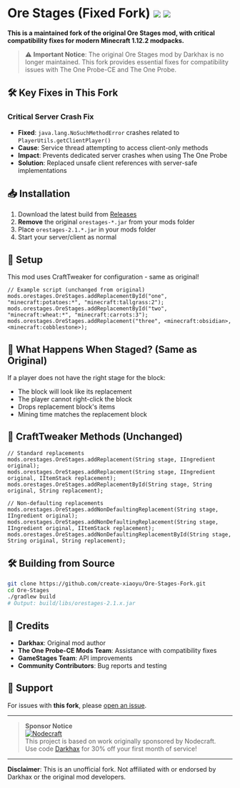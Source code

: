 # Ore Stages (Fixed Fork) [![](http://cf.way2muchnoise.eu/290201.svg)](https://minecraft.curseforge.com/projects/290201) [![](http://cf.way2muchnoise.eu/versions/290201.svg)](https://minecraft.curseforge.com/projects/290201)

**This is a maintained fork of the original Ore Stages mod, with critical compatibility fixes for modern Minecraft 1.12.2 modpacks.**

> ⚠️ **Important Notice**: The original Ore Stages mod by Darkhax is no longer maintained. This fork provides essential fixes for compatibility issues with The One Probe-CE and The One Probe.

## 🛠️ Key Fixes in This Fork

### Critical Server Crash Fix
- **Fixed**: `java.lang.NoSuchMethodError` crashes related to `PlayerUtils.getClientPlayer()`
- **Cause**: Service thread attempting to access client-only methods
- **Impact**: Prevents dedicated server crashes when using The One Probe
- **Solution**: Replaced unsafe client references with server-safe implementations

## 📥 Installation
1. Download the latest build from [Releases](https://github.com/create-xiaoyu/Ore-Stages-Fork/releases)
2. **Remove** the original `orestages-*.jar` from your mods folder
3. Place `orestages-2.1.*.jar` in your mods folder
4. Start your server/client as normal

## 🚀 Setup
This mod uses CraftTweaker for configuration - same as original!

```zenscript
// Example script (unchanged from original)
mods.orestages.OreStages.addReplacementById("one", "minecraft:potatoes:*", "minecraft:tallgrass:2");
mods.orestages.OreStages.addReplacementById("two", "minecraft:wheat:*", "minecraft:carrots:3");
mods.orestages.OreStages.addReplacement("three", <minecraft:obsidian>, <minecraft:cobblestone>);
```

## 📝 What Happens When Staged? (Same as Original)
If a player does not have the right stage for the block:
- The block will look like its replacement
- The player cannot right-click the block
- Drops replacement block's items
- Mining time matches the replacement block

## 🔧 CraftTweaker Methods (Unchanged)

```zenscript
// Standard replacements
mods.orestages.OreStages.addReplacement(String stage, IIngredient original);
mods.orestages.OreStages.addReplacement(String stage, IIngredient original, IItemStack replacement);
mods.orestages.OreStages.addReplacementById(String stage, String original, String replacement);

// Non-defaulting replacements
mods.orestages.OreStages.addNonDefaultingReplacement(String stage, IIngredient original);
mods.orestages.OreStages.addNonDefaultingReplacement(String stage, IIngredient original, IItemStack replacement);
mods.orestages.OreStages.addNonDefaultingReplacementById(String stage, String original, String replacement);
```

## 🛠️ Building from Source
```bash
git clone https://github.com/create-xiaoyu/Ore-Stages-Fork.git
cd Ore-Stages
./gradlew build
# Output: build/libs/orestages-2.1.x.jar
```

## 🙏 Credits
- **Darkhax**: Original mod author
- **The One Probe-CE Mods Team**: Assistance with compatibility fixes
- **GameStages Team**: API improvements
- **Community Contributors**: Bug reports and testing

## 💬 Support
For issues with **this fork**, please [open an issue](https://github.com/create-xiaoyu/Ore-Stages-Fork/issues).  

---

> **Sponsor Notice**  
> [![Nodecraft](https://i.imgur.com/sz9PUmK.png)](https://nodecraft.com/r/darkhax)    
> This project is based on work originally sponsored by Nodecraft.  
> Use code [Darkhax](https://nodecraft.com/r/darkhax) for 30% off your first month of service!

---

**Disclaimer**: This is an unofficial fork. Not affiliated with or endorsed by Darkhax or the original mod developers.
